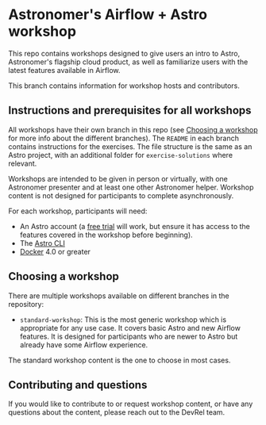 Astronomer's Airflow + Astro workshop
=====================================

This repo contains workshops designed to give users an intro to Astro, Astronomer's flagship cloud product, as well as familiarize users with the latest features available in Airflow. 

This branch contains information for workshop hosts and contributors.

## Instructions and prerequisites for all workshops

All workshops have their own branch in this repo (see [Choosing a workshop](#choosing-a-workshop) for more info about the different branches). The `README` in each branch contains instructions for the exercises. The file structure is the same as an Astro project, with an additional folder for `exercise-solutions` where relevant.

Workshops are intended to be given in person or virtually, with one Astronomer presenter and at least one other Astronomer helper. Workshop content is not designed for participants to complete asynchronously. 

For each workshop, participants will need:

- An Astro account (a [free trial](https://astronomer.io/try-astro) will work, but ensure it has access to the features covered in the workshop before beginning).
- The [Astro CLI](https://docs.astronomer.io/astro/cli/install-cli)
- [Docker](https://www.docker.com/) 4.0 or greater


## Choosing a workshop

There are multiple workshops available on different branches in the repository:

- `standard-workshop`: This is the most generic workshop which is appropriate for any use case. It covers basic Astro and new Airflow features. It is designed for participants who are newer to Astro but already have some Airflow experience.

The standard workshop content is the one to choose in most cases.

## Contributing and questions

If you would like to contribute to or request workshop content, or have any questions about the content, please reach out to the DevRel team.
